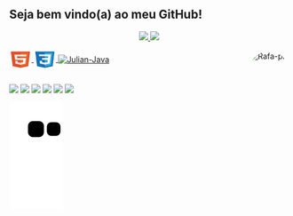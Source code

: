 ## **Seja bem vindo(a) ao meu GitHub!**
<div align="center">
  <a href="https://github.com/Julian-Siqueira-Developer">
  <img height="180em" src="https://github-readme-stats.vercel.app/api?username=Julian-Siqueira-Developer&show_icons=true&theme=dark&include_all_commits=true&count_private=true"/>
  <img height="180em" src="https://github-readme-stats.vercel.app/api/top-langs/?username=Julian-Siqueira-Developer&layout=compact&langs_count=7&theme=dark"/>
</div>
<div style="display: inline_block"><br>
  <img align="center" alt="Julian-HTML" height="30" width="40" src="https://raw.githubusercontent.com/devicons/devicon/master/icons/html5/html5-original.svg">
  <img align="center" alt="Julian-CSS" height="30" width="40" src="https://raw.githubusercontent.com/devicons/devicon/master/icons/css3/css3-original.svg">
  <img align="center" alt="Julian-Java" height="30" width="40" src="https://user-images.githubusercontent.com/104464606/165438752-0bab38a3-0669-4bf3-9b11-fe5b0864fd0c.svg">
  <img align="right" alt="Rafa-pic" height="150" style="border-radius:50px;" src="https://user-images.githubusercontent.com/104464606/165437018-25d7d8f9-acdf-4747-b506-119a2fdd62aa.png?width=676&height=676">
</div>
  
  ##
 
<div> 
  <a href="https://api.whatsapp.com/send?phone=5524999350716&text=Ol%C3%A1%20!!" target="_blank"><img src="https://img.shields.io/badge/WhatsApp-25D366?style=for-the-badge&logo=whatsapp&logoColor=white" target="_blank"></a>
  <a href="https://www.instagram.com/julian.siqueira_/" target="_blank"><img src="https://img.shields.io/badge/-Instagram-%23E4405F?style=for-the-badge&logo=instagram&logoColor=white" target="_blank"></a>
 	<a href="#" target="_blank"><img src="https://img.shields.io/badge/Spring_Boot-F2F4F9?style=for-the-badge&logo=spring-boot" target="_blank"></a>
 <a href="#" target="_blank"><img src="https://img.shields.io/badge/Java-ED8B00?style=for-the-badge&logo=java&logoColor=white" target="_blank"></a> 
  <a href = "mailto:contatoJuliansiqueira_developer@outlook.com.br"><img src="https://img.shields.io/badge/Microsoft_Outlook-0078D4?style=for-the-badge&logo=microsoft-outlook&logoColor=white" target="_blank"></a>
  <a href="#" target="_blank"><img src="https://img.shields.io/badge/GIT-E44C30?style=for-the-badge&logo=git&logoColor=white" target="_blank"></a> 
 
  ![Snake animation](https://github.com/rafaballerini/rafaballerini/blob/output/github-contribution-grid-snake.svg)
 
</div>
